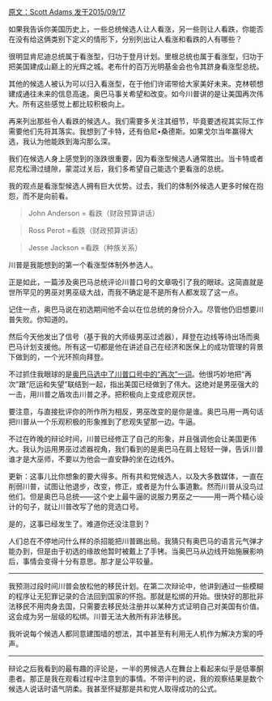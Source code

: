 ﻿---
layout: post
titel: 【大师级说服力】巫师大对决
date: 2017-05-02
---

 [原文：Scott Adams   发于2015/09/17][1]

如果我告诉你美国历史上，一些总统候选人让人看涨，另一些则让人看跌，你能否在没有给这俩类别下定义的情形下，分别列出让人看涨和看跌的人有哪些？

很明显肯尼迪总统属于看涨型，归功于登月计划。里根总统也属于看涨型，归功于把美国建成山巅上的光辉之城。老布什的百万光明基金会也令其跻身看涨型总统。

其他的候选人被认为可以归入看涨型，在于他们许诺带给大家美好未来。克林顿想建成通往未来的信息高速。奥巴马事关希望和改变。如今川普讲的是让美国再次伟大。所有这些感觉上都比较积极向上。

再来列出那些令人看跌的候选人。我们需要多关注其细节，毕竟要透视其实际工作需要他们先将其落实。我想到了卡特，还有伯尼•桑德斯。如果戈尔当年赢得大选，我认为他能跌到海沟那么深。

我们在候选人身上感觉到的涨跌很重要，因为看涨型候选人通常胜出。当卡特或者尼克松滑过缝隙，蒙混过关后，我们多希望自己能选个更看涨的总统。

我的观点是看涨型候选人拥有巨大优势。过去，我们的体制外候选人更多时候在抱怨，而不是向前看。

>John Anderson = 看跌（财政预算讲话）

>Ross Perot =看跌（财政预算讲话）

>Jesse Jackson =看跌（种族关系）

川普是我能想到的第一个看涨型体制外参选人。

正是如此，一篇涉及奥巴马总统评论川普口号的文章吸引了我的眼球。这简直就是世所罕见的男巫对男巫级大战，而我不确定是不是所有人都发现了这一点。

记住一点，奥巴马说在初选期间他不会以在位总统的身份介入。尽管他仍旧想要川普失败。你知道的。

然后今天他发出了信号（基于我的大师级男巫过滤器），拜登在边线等待出场而奥巴马计划支援他。所有这一切都是他在讲述自己在经济和医保上的成功管理的背景下做到的，一个光环照向拜登。

不过抓住我眼球的是[奥巴马选中了川普口号中的“再次”一词][2]。他很巧妙地把“再次”跟“厄运和失望”联结到一起，指出美国已经做到了伟大。这绝对是男巫强大的一击，用川普之盾攻击川普之矛。把积极向上变成悲观厌世。

要注意，与直接批评你的所作所为相反，男巫改变的是你是谁。奥巴马用一两句话把川普从一个乐观积极的形象推到了悲观失望那一边。牛逼。

不过在昨晚的辩论时间，川普已经修正了自己的形象，并且强调他会让美国更伟大。我认为运用男巫过滤器视角，我们看到的是奥巴马在肩上轻轻一弹，告诉川普谁才是大巫师，不要以为他会一直安静的坐在边线外。

更新：这事儿比你想象的要大得多。所有共和党候选人，以及大多数媒体，一直在削弱川普，试图让他退步，改变，修正，或者是为什么事道歉。然而川普从没鸟过他们。但是奥巴马总统——这个史上最牛逼的说服力男巫之一——用一两个精心设计的句子，就让川普改写了他的竞选口号。

是的，这事已经发生了。难道你还没注意到？

人们总在不停地问什么样的杀招能把川普踢出局。我猜只有奥巴马的语言元气弹才能办到，但是由于初选的缘故他暂时被戴上了手铐。当奥巴马从边线开始施展影响后，事情会变得十分有意思。那才是公平较量。


----------


我预测过段时间川普会放松他的移民计划。在第二次辩论中，他讲到通过一些模糊的程序让无犯罪记录的合法回到国家的怀抱。那就是松绑的开始。很快好的那批非法移民不用肉身去国，只需要去移民处注册并以某种方式证明自己对美国有价值。这会成为另一层级的松绑。川普无法大赦所有非法移民。

我听说每个候选人都同意建围墙的想法，其中甚至有利用无人机作为解决方案的呼声。


----------


辩论之后我看到的最有趣的评论是，一半的男候选人在舞台上看起来似乎是低睾酮患者。那正是我在观看过程中注意到的事情。不带评判的说，我的观察结果是数个候选人说话时语气阴柔。我甚至怀疑那是共和党人取得成功的公式。


[1]: http://blog.dilbert.com/post/129281836306/wizard-attacks-wizard-the-trump-persuasion
[2]: http://www.businessinsider.com/obama-donald-trump-make-america-great-again-2015-9





